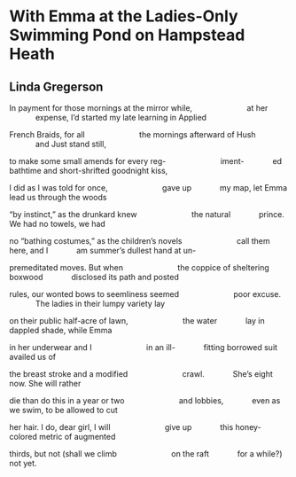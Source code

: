 # With Emma at the Ladies-Only Swimming Pond on Hampstead Heath
## Linda Gregerson
In payment for those mornings at the mirror while,
                        at her
            expense, I’d started my late learning in Applied

French Braids, for all
                        the mornings afterward of Hush
            and Just stand still,

to make some small amends for every reg-
                        iment-
            ed bathtime and short-shrifted goodnight kiss,

I did as I was told for once,
                        gave up
            my map, let Emma lead us through the woods

“by instinct,” as the drunkard knew
                        the natural
            prince. We had no towels, we had

no “bathing costumes,” as the children’s novels
                        call them here, and I
            am summer’s dullest hand at un-

premeditated moves. But when
                        the coppice of sheltering boxwood
            disclosed its path and posted

rules, our wonted bows to seemliness seemed
                        poor excuse.
            The ladies in their lumpy variety lay

on their public half-acre of lawn,
                        the water
            lay in dappled shade, while Emma

in her underwear and I
                        in an ill-
            fitting borrowed suit availed us of

the breast stroke and a modified
                        crawl.
            She’s eight now. She will rather

die than do this in a year or two
                        and lobbies,
            even as we swim, to be allowed to cut

her hair. I do, dear girl, I will
                        give up
            this honey-colored metric of augmented

thirds, but not (shall we climb
                        on the raft
            for a while?) not yet.